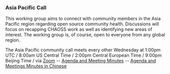 
### Asia Pacific Call

This working group aims to connect with community members in the Asia Pacific region regarding open source community health. Discussions will focus on recapping CHAOSS work as well as identifying new areas of interest. The working group is, of course, open to everyone from any global region.

The Asia Pacific community call meets every other Wednesday at 1:00pm UTC / 8:00am US Central Time / 2:00pm Central European Time / 9:00pm Beijing Time / via [Zoom](https://zoom.us/j/4998687533) -- [Agenda and Meeting Minutes](https://unomail-my.sharepoint.com/:w:/g/personal/mgermonprez_unomaha_edu/EcUfoexbg71Ggk5gtKRVkEwBnBZQDxhe9k4Gyly5yweZ2g?rtime=KyBcL8J12Eg) -- [Agenda and Meetings Minutes in Chinese](https://github.com/king-gao/king-gao.github.io/tree/main/CHAOSS%20Asian-Pacific%20meeting)
